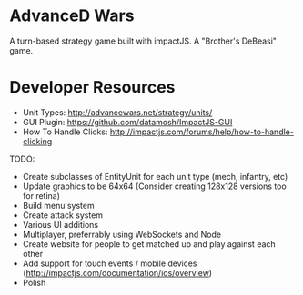 AdvanceD Wars
=============

A turn-based strategy game built with impactJS. A "Brother's DeBeasi" game.

Developer Resources 
=====================

* Unit Types: http://advancewars.net/strategy/units/
* GUI Plugin: https://github.com/datamosh/ImpactJS-GUI
* How To Handle Clicks: http://impactjs.com/forums/help/how-to-handle-clicking

TODO:

* Create subclasses of EntityUnit for each unit type (mech, infantry, etc)
* Update graphics to be 64x64 (Consider creating 128x128 versions too for retina)
* Build menu system
* Create attack system
* Various UI additions
* Multiplayer, preferrably using WebSockets and Node
* Create website for people to get matched up and play against each other
* Add support for touch events / mobile devices (http://impactjs.com/documentation/ios/overview)
* Polish

